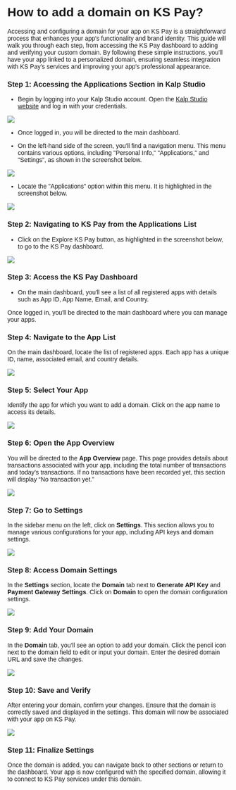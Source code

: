 <style>  body { font-family: "Source Sans 3", sans-serif!important; }</style>
<link href="https://fonts.googleapis.com/css2?family=Source+Sans+3:ital,wght@0,200..900;1,200..900&display=swap" rel="stylesheet">    
<link rel="stylesheet" href="https://fonts.googleapis.com/icon?family=Material+Icons">

# **How to add a domain on KS Pay?**

Accessing and configuring a domain for your app on KS Pay is a straightforward process that enhances your app's functionality and brand identity. This guide will walk you through each step, from accessing the KS Pay dashboard to adding and verifying your custom domain. By following these simple instructions, you’ll have your app linked to a personalized domain, ensuring seamless integration with KS Pay’s services and improving your app's professional appearance.

### **Step 1: Accessing the Applications Section in Kalp Studio**

-   Begin by logging into your Kalp Studio account. Open the [Kalp Studio website](https://accounts.kalp.studio/login?redirect_url=https://console.kalp.studio "https://accounts.kalp.studio/login?redirect_url=https://console.kalp.studio") and log in with your credentials.
    

![](https://docs-images-kalp-studio.s3.ap-south-1.amazonaws.com/Audit+2/adddomain/ad1.png)

-   Once logged in, you will be directed to the main dashboard.
    
-   On the left-hand side of the screen, you'll find a navigation menu. This menu contains various options, including "Personal Info," "Applications," and "Settings”, as shown in the screenshot below.
    

![](https://docs-images-kalp-studio.s3.ap-south-1.amazonaws.com/Audit+2/adddomain/ad2.png)

-   Locate the "Applications" option within this menu. It is highlighted in the screenshot below.
    

![](https://docs-images-kalp-studio.s3.ap-south-1.amazonaws.com/Audit+2/adddomain/ad3.png)

### **Step 2: Navigating to KS Pay from the Applications List**

-   Click on the Explore KS Pay button, as highlighted in the screenshot below, to go to the KS Pay dashboard.
    

![](https://docs-images-kalp-studio.s3.ap-south-1.amazonaws.com/Audit+2/adddomain/ad4.png)

### **Step 3: Access the KS Pay Dashboard**

-   On the main dashboard, you'll see a list of all registered apps with details such as App ID, App Name, Email, and Country.
    

Once logged in, you'll be directed to the main dashboard where you can manage your apps.

### **Step 4: Navigate to the App List**

On the main dashboard, locate the list of registered apps. Each app has a unique ID, name, associated email, and country details.

![](https://docs-images-kalp-studio.s3.ap-south-1.amazonaws.com/Audit+2/adddomain/ad5.png)

### **Step 5: Select Your App**

Identify the app for which you want to add a domain. Click on the app name to access its details.

![](https://docs-images-kalp-studio.s3.ap-south-1.amazonaws.com/Audit+2/adddomain/ad6.png)

### **Step 6: Open the App Overview**

You will be directed to the **App Overview** page. This page provides details about transactions associated with your app, including the total number of transactions and today’s transactions. If no transactions have been recorded yet, this section will display “No transaction yet.”

![](https://docs-images-kalp-studio.s3.ap-south-1.amazonaws.com/Audit+2/adddomain/ad7.png)

### **Step 7: Go to Settings**

In the sidebar menu on the left, click on **Settings**. This section allows you to manage various configurations for your app, including API keys and domain settings.

![](https://docs-images-kalp-studio.s3.ap-south-1.amazonaws.com/Audit+2/adddomain/ad8.png)

### **Step 8: Access Domain Settings**

In the **Settings** section, locate the **Domain** tab next to **Generate API Key** and **Payment Gateway Settings**. Click on **Domain** to open the domain configuration settings.

![](https://docs-images-kalp-studio.s3.ap-south-1.amazonaws.com/Audit+2/adddomain/ad9.png)

### **Step 9: Add Your Domain**

In the **Domain** tab, you’ll see an option to add your domain. Click the pencil icon next to the domain field to edit or input your domain. Enter the desired domain URL and save the changes.

![](https://docs-images-kalp-studio.s3.ap-south-1.amazonaws.com/Audit+2/adddomain/ad10.png)

### **Step 10: Save and Verify**

After entering your domain, confirm your changes. Ensure that the domain is correctly saved and displayed in the settings. This domain will now be associated with your app on KS Pay.

![](https://docs-images-kalp-studio.s3.ap-south-1.amazonaws.com/Audit+2/adddomain/ad11.png)

### **Step 11: Finalize Settings**

Once the domain is added, you can navigate back to other sections or return to the dashboard. Your app is now configured with the specified domain, allowing it to connect to KS Pay services under this domain.